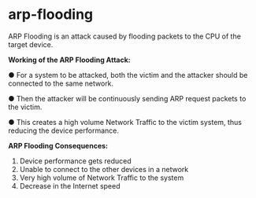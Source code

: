 # arp-flooding

ARP Flooding is an attack caused by flooding packets to the CPU
of the target device.

**Working of the ARP Flooding Attack:**

  ● For a system to be attacked, both the victim and the attacker
should be connected to the same network.

  ● Then the attacker will be continuously sending ARP request
packets to the victim.

  ● This creates a high volume Network Traffic to the victim
system, thus reducing the device performance.


**ARP Flooding Consequences:**
1. Device performance gets reduced
2. Unable to connect to the other devices in a network
3. Very high volume of Network Traffic to the system
4. Decrease in the Internet speed
